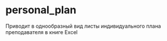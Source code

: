 # personal_plan
Приводит в однообразный вид листы индивидуального плана преподавателя в книге Excel 
